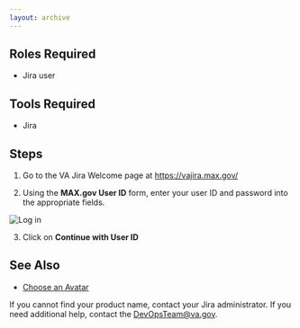 ```yaml
---
layout: archive
---
```


## Roles Required
* Jira user

## Tools Required
* Jira

## Steps

1. Go to the VA Jira Welcome page at https://vajira.max.gov/

2. Using the **MAX.gov User ID** form, enter your user ID and password into the appropriate fields.

![Log in](/DevOps-Coms-Public/assets/images/jira/jira_login_step2img.png)

3. Click on **Continue with User ID**

## See Also

* [Choose an Avatar](/_posts/2019-12-20-Jira-Choose-an-Avatar.md)

If you cannot find your product name, contact your Jira administrator. If you need additional help, contact the DevOpsTeam@va.gov.
